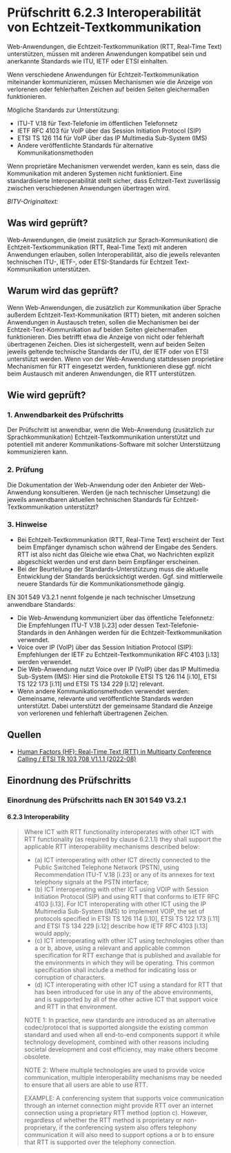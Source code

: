 # Prüfschritt 6.2.3 Interoperabilität von Echtzeit-Textkommunikation

Web-Anwendungen, die Echtzeit-Textkommunikation (RTT, Real-Time Text) unterstützen, müssen mit anderen Anwendungen kompatibel sein und anerkannte Standards wie ITU, IETF oder ETSI einhalten.

Wenn verschiedene Anwendungen für Echtzeit-Textkommunikation miteinander kommunizieren, müssen Mechanismen wie die Anzeige von verlorenen oder fehlerhaften Zeichen auf beiden Seiten gleichermaßen funktionieren.

Mögliche Standards zur Unterstützung:

-   ITU-T V.18 für Text-Telefonie im öffentlichen Telefonnetz
-   IETF RFC 4103 für VoIP über das Session Initiation Protocol (SIP)
-   ETSI TS 126 114 für VoIP über das IP Multimedia Sub-System (IMS)
-   Andere veröffentlichte Standards für alternative Kommunikationsmethoden

Wenn proprietäre Mechanismen verwendet werden, kann es sein, dass die Kommunikation mit anderen Systemen nicht funktioniert. Eine standardisierte Interoperabilität stellt sicher, dass Echtzeit-Text zuverlässig zwischen verschiedenen Anwendungen übertragen wird.

_BITV-Originaltext:_

## Was wird geprüft?

Web-Anwendungen, die (meist zusätzlich zur Sprach-Kommunikation) die Echtzeit-Textkommunikation (RTT, Real-Time Text) mit anderen Anwendungen erlauben, sollen Interoperabilität, also die jeweils relevanten technischen ITU-, IETF-, oder ETSI-Standards für Echtzeit Text-Kommunikation unterstützen.

## Warum wird das geprüft?

Wenn Web-Anwendungen, die zusätzlich zur Kommunikation über Sprache außerdem Echtzeit-Text-Kommunikation (RTT) bieten, mit anderen solchen Anwendungen in Austausch treten, sollen die Mechanismen bei der Echtzeit-Text-Kommunikation auf beiden Seiten gleichermaßen funktionieren. Dies betrifft etwa die Anzeige von nicht oder fehlerhaft übertragenen Zeichen. Dies ist sichergestellt, wenn auf beiden Seiten jeweils geltende technische Standards der ITU, der IETF oder von ETSI unterstützt werden. Wenn von der Web-Anwendung stattdessen proprietäre Mechanismen für RTT eingesetzt werden, funktionieren diese ggf. nicht beim Austausch mit anderen Anwendungen, die RTT unterstützen.

## Wie wird geprüft?

### 1\. Anwendbarkeit des Prüfschritts

Der Prüfschritt ist anwendbar, wenn die Web-Anwendung (zusätzlich zur Sprachkommunikation) Echtzeit-Textkommunikation unterstützt und potentiell mit anderer Kommunikations-Software mit solcher Unterstützung kommunizieren kann.

### 2\. Prüfung

Die Dokumentation der Web-Anwendung oder den Anbieter der Web-Anwendung konsultieren. Werden (je nach technischer Umsetzung) die jeweils anwendbaren aktuellen technischen Standards für Echtzeit-Textkommunikation unterstützt?

### 3\. Hinweise

-   Bei Echtzeit-Textkommunkation (RTT, Real-Time Text) erscheint der Text beim Empfänger dynamisch schon während der Eingabe des Senders. RTT ist also nicht das Gleiche wie etwa Chat, wo Nachrichten explizit abgeschickt werden und erst dann beim Empfänger erscheinen.
-   Bei der Beurteilung der Standards-Unterstützung muss die aktuelle Entwicklung der Standards berücksichtigt werden. Ggf. sind mittlerweile neuere Standards für die Kommunikationsmethode gängig.

EN 301 549 V3.2.1 nennt folgende je nach technischer Umsetzung anwendbare Standards:

-   Die Web-Anwendung kommuniziert über das öffentliche Telefonnetz: Die Empfehlungen ITU-T V.18 \[i.23\] oder dessen Text-Telefonie-Standards in den Anhängen werden für die Echtzeit-Textkommunikation verwendet.
-   Voice over IP (VoIP) über das Session Initiation Protocol (SIP): Empfehlungen der IETF zu Echtzeit-Textkommunikation RFC 4103 \[i.13\] werden verwendet.
-   Die Web-Anwendung nutzt Voice over IP (VoIP) über das IP Multimedia Sub-System (IMS): Hier sind die Protokolle ETSI TS 126 114 \[i.10\], ETSI TS 122 173 \[i.11\] und ETSI TS 134 229 \[i.12\] relevant.
-   Wenn andere Kommunikationsmethoden verwendet werden: Gemeinsame, relevante und veröffentlichte Standards werden unterstützt. Dabei unterstützt der gemeinsame Standard die Anzeige von verlorenen und fehlerhaft übertragenen Zeichen.

## Quellen

-   [Human Factors (HF); Real-Time Text (RTT) in Multiparty Conference Calling / ETSI TR 103 708 V1.1.1 (2022-08)](https://labs.etsi.org/rep/HF/en301549/uploads/272bede3724c5c99efe777f778201f70/tr_103708v010101p.pdf)

## Einordnung des Prüfschritts

### Einordnung des Prüfschritts nach EN 301 549 V3.2.1

#### 6.2.3 Interoperability

> Where ICT with RTT functionality interoperates with other ICT with RTT functionality (as required by clause 6.2.1.1) they shall support the applicable RTT interoperability mechanisms described below:
>
> -   (a) ICT interoperating with other ICT directly connected to the Public Switched Telephone Network (PSTN), using Recommendation ITU-T V.18 \[i.23\] or any of its annexes for text telephony signals at the PSTN interface;
> -   (b) ICT interoperating with other ICT using VOIP with Session Initiation Protocol (SIP) and using RTT that conforms to IETF RFC 4103 \[i.13\]. For ICT interoperating with other ICT using the IP Multimedia Sub-System (IMS) to implement VOIP, the set of protocols specified in ETSI TS 126 114 \[i.10\], ETSI TS 122 173 \[i.11\] and ETSI TS 134 229 \[i.12\] describe how IETF RFC 4103 \[i.13\] would apply;
> -   (c) ICT interoperating with other ICT using technologies other than a or b, above, using a relevant and applicable common specification for RTT exchange that is published and available for the environments in which they will be operating. This common specification shall include a method for indicating loss or corruption of characters.
> -   (d) ICT interoperating with other ICT using a standard for RTT that has been introduced for use in any of the above environments, and is supported by all of the other active ICT that support voice and RTT in that environment.
>
> NOTE 1: In practice, new standards are introduced as an alternative codec/protocol that is supported alongside the existing common standard and used when all end-to-end components support it while technology development, combined with other reasons including societal development and cost efficiency, may make others become obsolete.
>
> NOTE 2: Where multiple technologies are used to provide voice communication, multiple interoperability mechanisms may be needed to ensure that all users are able to use RTT.
>
> EXAMPLE: A conferencing system that supports voice communication through an internet connection might provide RTT over an internet connection using a proprietary RTT method (option c). However, regardless of whether the RTT method is proprietary or non-proprietary, if the conferencing system also offers telephony communication it will also need to support options a or b to ensure that RTT is supported over the telephony connection.
